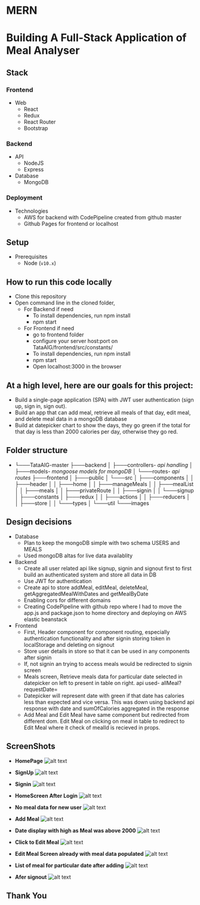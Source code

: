 # MERN
# Building A Full-Stack Application of Meal Analyser

## Stack

### Frontend
  - Web
    - React
    - Redux
    - React Router
    - Bootstrap
    
### Backend
  - API
    - NodeJS
    - Express
  - Database
    - MongoDB
    
### Deployment
- Technologies
    - AWS for backend with CodePipeline created from github master
    - Github Pages for frontend or localhost
    
## Setup
- Prerequisites
    - Node (`v10.x`)
    
## How to run this code locally
- Clone this repository
- Open command line in the cloned folder,
  - For Backend if need
    - To install dependencies, run npm install
    - npm start
  - For Frontend if need
    - go to frontend folder
    - configure your server host:port on TataAIG/frontend/src/constants/
    - To install dependencies, run npm install
    - npm start
    - Open localhost:3000 in the browser
    
## At a high level, here are our goals for this project:

-   Build a single-page application (SPA) with JWT user authentication (sign up, sign in, sign out).
-   Build an app that can add meal, retrieve all meals of that day, edit meal, and delete meal data in a mongoDB database
-   Build at datepicker chart to show the days, they go green if the total for that day is less than 2000 calories per day, otherwise they go red.

## Folder structure

- └───TataAIG-master
    ├───backend
    │   ├───controllers- *api handling*
    │   ├───models- *mongoose models for mongoDB*
    │   └───routes- *api routes*
    ├───frontend
    │   ├───public
    │   └───src
    │       ├───components
    │       │   ├───header
    │       │   ├───home
    │       │   ├───manageMeals
    │       │   ├───mealList
    │       │   ├───meals
    │       │   ├───privateRoute
    │       │   ├───signin
    │       │   └───signup
    │       ├───constants
    │       ├───redux
    │       │   ├───actions
    │       │   ├───reducers
    │       │   ├───store
    │       │   └───types
    │       └───util
    └───images
    
## Design decisions

- Database
  - Plan to keep the mongoDB simple with two schema USERS and MEALS
  - Used mongoDB altas for live data availablity
- Backend
  - Create all user related api like signup, signin and signout first to first build an authenticated system and store all data in DB
  - Use JWT for authentication
  - Create api to store addMeal, editMeal, deleteMeal, getAggregatedMealWithDates and getMealByDate
  - Enabling cors for different domains
  - Creating CodePipeline with github repo where I had to move the app.js and package.json to home directory and deploying on AWS elastic beanstack
- Frontend
  - First, Header component for component routing, especially authentication functionality and after signin storing token in localStorage and deleting on signout
  - Store user details in store so that it can be used in any components after signin
  - If, not signin an trying to access meals would be redirected to signin screen
  - Meals screen, Retrieve meals data for particular date selected in datepicker on left to present in table on right. api used- allMeal?requestDate=
  - Datepicker will represent date with green if that date has calories less than expected and vice versa. This was down using backend api response with date and sumOfCalories aggregated in the response
  - Add Meal and Edit Meal have same component but redirected from different dom. Edit Meal on clicking on meal in table to redirect to Edit Meal where it check of mealId is recieved in props.
  
## ScreenShots

- **HomePage**
  ![alt text](https://github.com/hedaukartik/TataAIG/blob/master/images/HomePage.PNG)
  
- **SignUp**
  ![alt text](https://github.com/hedaukartik/TataAIG/blob/master/images/signup.PNG)
  
- **Signin**
  ![alt text](https://github.com/hedaukartik/TataAIG/blob/master/images/signin.PNG)
  
- **HomeScreen After Login**
  ![alt text](https://github.com/hedaukartik/TataAIG/blob/master/images/HomeScreenAfterLogin.PNG)
  
- **No meal data for new user**
  ![alt text](https://github.com/hedaukartik/TataAIG/blob/master/images/No%20Meal%20Data.PNG)
  
- **Add Meal**
  ![alt text](https://github.com/hedaukartik/TataAIG/blob/master/images/Add%20Meal.PNG)
  
- **Date display with high as Meal was above 2000**
  ![alt text](https://github.com/hedaukartik/TataAIG/blob/master/images/Meal%20display%20with%20date%20high.PNG)
  
- **Click to Edit Meal**
  ![alt text](https://github.com/hedaukartik/TataAIG/blob/master/images/click%20to%20Edit.PNG)
  
- **Edit Meal Screen already with meal data populated**
  ![alt text](https://github.com/hedaukartik/TataAIG/blob/master/images/Edit%20Meal.PNG)
  
- **List of meal for particular date after adding**
  ![alt text](https://github.com/hedaukartik/TataAIG/blob/master/images/List%20of%20Meal%20for%2010th.PNG)
  
- **Afer signout**
  ![alt text](https://github.com/hedaukartik/TataAIG/blob/master/images/After%20log%20out.PNG)
 
 
## Thank You
  

